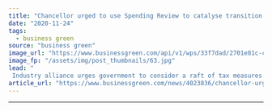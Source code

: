 ```yaml
---
title: "Chancellor urged to use Spending Review to catalyse transition to net zero road transport"
date: "2020-11-24"
tags: 
  - business green
source: "business green"
image_url: "https://www.businessgreen.com/api/v1/wps/33f7dad/2701e81c-c557-4fe5-afd4-7b1cfb45b498/8/ev-350x250-185x114.jpg"
image_fp: "/assets/img/post_thumbnails/63.jpg"
lead: "
 Industry alliance urges government to consider a raft of tax measures and financial incentives in support of new target date to phase out of diesel and petrol cars from 2030 ..."
article_url: "https://www.businessgreen.com/news/4023836/chancellor-urged-spending-review-catalyse-transition-net-zero-road-transport"
---
```


---
